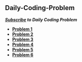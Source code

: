 ## Daily-Coding-Problem
***[Subscribe]( https://www.dailycodingproblem.com/) to Daily Coding Problem***

- **[Problem 1](https://github.com/theInvincible/Daily-Coding-Problem/blob/master/Problems/Problem%201.md)**
- **[Problem 2](https://github.com/theInvincible/Daily-Coding-Problem/blob/master/Problems/Problem%202.md)**  
- **[Problem 3](https://github.com/theInvincible/Daily-Coding-Problem/blob/master/Problems/Problem%203.md)**  
- **[Problem 4](https://github.com/theInvincible/Daily-Coding-Problem/blob/master/Problems/Problem%204.md)**  
- **[Problem 5](https://github.com/theInvincible/Daily-Coding-Problem/blob/master/Problems/Problem%205.md)**
- **[Problem 6](https://github.com/theInvincible/Daily-Coding-Problem/blob/master/Problems/Problem%206.md)**
